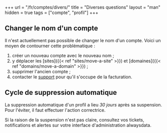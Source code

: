 +++
url = "/fr/comptes/divers/"
title = "Diverses questions"
layout = "man"
hidden = true
tags = ["compte", "profil"]
+++

## Changer le nom d'un compte

Il n'est actuellement pas possible de changer le nom d'un compte. Voici un moyen de contourner cette problématique :

1. créer un nouveau compte avec le nouveau nom ;
2. y déplacer les [sites]({{< ref "sites/move-a-site" >}}) et [domaines]({{< ref "domains/move-a-domain" >}}) ;
3. supprimer l'ancien compte ;
4. contacter le [support](https://admin.alwaysdata.com/support/add/) pour qu'il s'occupe de la facturation.

## Cycle de suppression automatique

La suppression automatique d'un profil a lieu _30 jours_ après sa suspension. Pour l'éviter, il faut effectuer l'action correctrice.

Si la raison de la suspension n'est pas claire, consultez vos tickets, notifications et alertes sur votre interface d'administration alwaysdata.
